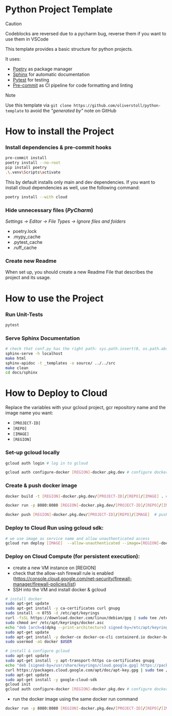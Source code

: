 # Python Project Template
> [!Caution]
> Codeblocks are reversed due to a pycharm bug, reverse them if you want to use them in VSCode

This template provides a basic structure for python projects.

It uses:
- [Poetry](https://python-poetry.org/) as package manager
- [Sphinx](https://www.sphinx-doc.org/en/master/) for automatic documentation
- [Pytest](https://docs.pytest.org/en/stable/) for testing
- [Pre-commit](https://pre-commit.com/) as CI pipeline for code formatting and linting

> [!NOTE]
> Use this template via `git clone https://github.com/oliverstoll/python-template` to avoid the *"generated by"* note on GitHub

# How to install the Project

### Install dependencies & pre-commit hooks 
```bash
pre-commit install
poetry install --no-root
pip install poetry
.\.venv\Scripts\activate
```

This by default installs only main and dev dependencies. If you want to install cloud dependencies as well, use the following command:

```bash
poetry install --with cloud
```

### Hide unnecessary files (*PyCharm*)
*Settings -> Editor -> File Types -> Ignore files and folders*
- poetry.lock
- .mypy_cache
- .pytest_cache
- .ruff_cache

### Create new Readme
When set up, you should create a new Readme File that describes the project and its usage.


# How to use the Project


### Run Unit-Tests
```bash
pytest
```

### Serve Sphinx Documentation
```bash
# check that conf.py has the right path: sys.path.insert(0, os.path.abspath(".."))
sphinx-serve -h localhost
make html
sphinx-apidoc -t _templates -o source/ ../../src
make clean
cd docs/sphinx
```


# How to Deploy to Cloud
Replace the variables with your gcloud project, gcr repository name and the image name you want:
  - `[PROJECT-ID]`
  - `[REPO]`
  - `[IMAGE]`
  - `[REGION]`

### Set-up gcloud locally
```bash
gcloud auth login # log in to gcloud
```
```bash
gcloud auth configure-docker [REGION]-docker.pkg.dev # configure docker (only first time on device)
```

### Create & push docker image
```bash
docker build -t [REGION]-docker.pkg.dev/[PROJECT-ID]/[REPO]/[IMAGE] . # build docker image
```

```bash
docker run -p 8080:8080 [REGION]-docker.pkg.dev/[PROJECT-ID]/[REPO]/[IMAGE] # test locally
```

```bash
docker push [REGION]-docker.pkg.dev/[PROJECT-ID]/[REPO]/[IMAGE]  # push to artifact registry
```

### Deploy to Cloud Run using gcloud sdk:
```bash
# we use image as service name and allow unauthenticated access
gcloud run deploy [IMAGE]  --allow-unauthenticated --image=[REGION]-docker.pkg.dev/[PROJECT-ID]/[REPO]/[IMAGE]:latest --region=[REGION] --project=[PROJECT-ID]
```

### Deploy on Cloud Compute (for persistent execution):
- create a new VM instance on [REGION]
- check that the allow-ssh firewall rule is enabled (https://console.cloud.google.com/net-security/firewall-manager/firewall-policies/list)
- SSH into the VM and install docker & gcloud
```bash
# install docker
sudo apt-get update
sudo apt-get install -y ca-certificates curl gnupg
sudo install -m 0755 -d /etc/apt/keyrings
curl -fsSL https://download.docker.com/linux/debian/gpg | sudo tee /etc/apt/keyrings/docker.asc
sudo chmod a+r /etc/apt/keyrings/docker.asc
echo "deb [arch=$(dpkg --print-architecture) signed-by=/etc/apt/keyrings/docker.asc] https://download.docker.com/linux/debian $(lsb_release -cs) stable" | sudo tee /etc/apt/sources.list.d/docker.list
sudo apt-get update
sudo apt-get install -y docker-ce docker-ce-cli containerd.io docker-buildx-plugin docker-compose-plugin
sudo usermod -aG docker $USER
```
```bash
# install & configure gcloud
sudo apt-get update
sudo apt-get install -y apt-transport-https ca-certificates gnupg
echo "deb [signed-by=/usr/share/keyrings/cloud.google.gpg] https://packages.cloud.google.com/apt cloud-sdk main" | sudo tee -a /etc/apt/sources.list.d/google-cloud-sdk.list
curl https://packages.cloud.google.com/apt/doc/apt-key.gpg | sudo tee /usr/share/keyrings/cloud.google.gpg
sudo apt-get update
sudo apt-get install -y google-cloud-sdk
gcloud init
gcloud auth configure-docker [REGION]-docker.pkg.dev # configure docker (only first time on device)
```
- run the docker image using the same docker run command
```bash
docker run -p 8080:8080 [REGION]-docker.pkg.dev/[PROJECT-ID]/[REPO]/[IMAGE] 
```
